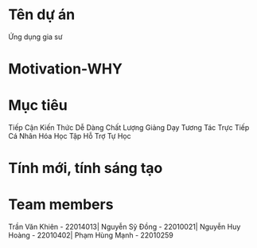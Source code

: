 # Tên dự án
Ứng dụng gia sư
# Motivation-WHY

# Mục tiêu
Tiếp Cận Kiến Thức Dễ Dàng
Chất Lượng Giảng Dạy
Tương Tác Trực Tiếp
Cá Nhân Hóa Học Tập
Hỗ Trợ Tự Học
# Tính mới, tính sáng tạo

# Team members
Trần Văn Khiên - 22014013| Nguyễn Sỹ Đồng - 22010021| Nguyễn Huy Hoàng - 22010402| Phạm Hùng Mạnh - 22010259

